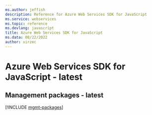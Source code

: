 ```yaml
---
ms.author: jeffish
description: Reference for Azure Web Services SDK for JavaScript
ms.service: webservices
ms.topic: reference
ms.devlang: javascript
title: Azure Web Services SDK for JavaScript
ms.data: 08/22/2022
author: xirzec
---
```

# Azure Web Services SDK for JavaScript - latest

## Management packages - latest
[!INCLUDE [mgmt-packages](web-services-mgmt-index.md)]